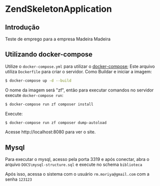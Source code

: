 # ZendSkeletonApplication

## Introdução

Teste de emprego para a empresa Madeira Madeira


## Utilizando docker-compose

Utilize o `docker-compose.yml` para utilizar o
[docker-compose](https://docs.docker.com/compose/); Este arquivo utiliza `Dockerfile` para criar o servidor. 
Como Buildar e iniciar a imagem:

```bash
$ docker-compose up -d --build
```

O nome da imagem será
"zf", então para executar comandos no servidor execute `docker-compose run`:

```bash
$ docker-compose run zf composer install
```

Execute:

```bash
$ docker-compose run zf composer dump-autoload
```

Acesse http://localhost:8080 para ver o site.

## Mysql

Para executar o mysql, acesso pela porta 3319 e após conectar, abra o arquivo `DOCS\mysql-structure.sql` e execute no schema `biblioteca`

Após isso, acessa o sistema com o usuário `rm.moriya@gmail.com` com a senha `123123`
